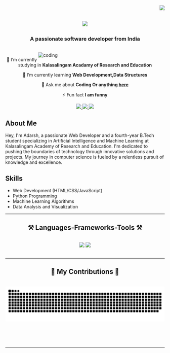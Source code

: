 

<img align="right" src="https://visitor-badge.laobi.icu/badge?page_id=salesp07.salesp07" />

<h1 align="center">
    <img src="https://readme-typing-svg.herokuapp.com/?font=Righteous&size=35&center=true&vCenter=true&width=500&height=70&duration=4000&lines=Hi+There!+👋;+I'm+Basava+Adarsh!;" />
</h1>

<h3 align="center">A passionate software developer from India</h3>

<br/>
<img align="right" alt="coding" width="400" src="https://user-images.githubusercontent.com/55389276/140866485-8fb1c876-9a8f-4d6a-98dc-08c4981eaf70.gif">

<div align="center">
 
 🔭 I’m currently studying in **Kalasalingam Acadamy of Research and Education**
 
 🌱 I’m currently learning **Web Development,Data Structures**

💬 Ask me about **Coding Or anything [here](https://github.com/basavaadarsh/basavaadarsh/issues)**

⚡ Fun fact **I am funny**

 </div>

 
<div align="center"> 
  <a href="mailto:basavaadarsh4@gmail.com">
  <img src="https://img.shields.io/badge/Gmail-333333?style=for-the-badge&logo=gmail&logoColor=red" />
</a>
  <a href="https://bit.ly/4bZaMPL">
    <img src="https://img.shields.io/badge/LinkedIn-0077B5?style=for-the-badge&logo=linkedin&logoColor=white" target="_blank" />
  </a>
  <a href="https://basavaportfolio.netlify.app/" target="_blank">
     <img src="https://img.shields.io/badge/Portfolio-FF5722?style=for-the-badge&logo=todoist&logoColor=white" target="_blank" /> <!-- sqlite, safari, google-chrome are other good icon options -->
  </a>
</div>

 
 
## About Me
Hey, I'm Adarsh, a passionate Web Developer and a fourth-year B.Tech student specializing in Artificial Intelligence and Machine Learning at Kalasalingam Academy of Research and Education. I'm dedicated to pushing the boundaries of technology through innovative solutions and projects. My journey in computer science is fueled by a relentless pursuit of knowledge and excellence.


## Skills
- Web Development (HTML/CSS/JavaScript)
- Python Programming
- Machine Learning Algorithms
- Data Analysis and Visualization



 <hr/>
 
<h2 align="center">⚒️ Languages-Frameworks-Tools ⚒️</h2>
<br/>
<div align="center">
    <img src="https://skillicons.dev/icons?i=react,bootstrap,mui,html,css,vscode,github,figma,tailwind,git,r" />
    <img src="https://skillicons.dev/icons?i=nodejs,python,javascript,typescript,express,firebase,mongodb,c,java,nextjs,mysql,flask" /><br>
</div>

<br/>
<hr/>

<div align="center">
  <h2>🐍 My Contributions 🐍</h2>
  <br>
  <img alt="snake eating my contributions" src="https://raw.githubusercontent.com/salesp07/salesp07/output/github-contribution-grid-snake.svg" />
  
  <br/><br/><br/>
</div>

<hr/>

<br/>




<!--
**basavaadarsh/basavaadarsh** is a ✨ _special_ ✨ repository because its `README.md` (this file) appears on your GitHub profile.


Here are some ideas to get you started:

- 🔭 I’m currently working on ...
- 🌱 I’m currently learning ...
- 👯 I’m looking to collaborate on ...
- 🤔 I’m looking for help with ...
- 💬 Ask me about ...
- 📫 How to reach me: ...
- 😄 Pronouns: ...
- ⚡ Fun fact: ...
-->
